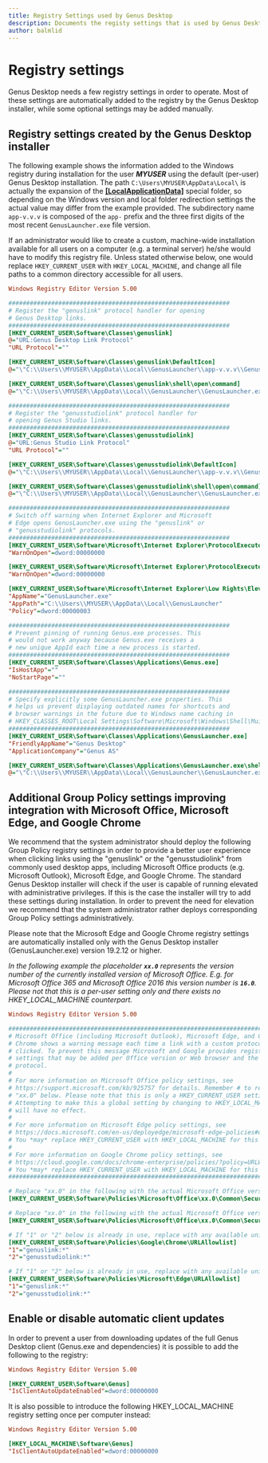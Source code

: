 ```yaml
---
title: Registry Settings used by Genus Desktop
description: Documents the registy settings that is used by Genus Desktop.
author: balmlid
---
```


# Registry settings

Genus Desktop needs a few registry settings in order to operate. Most of these settings are automatically added to the registry by the Genus Desktop installer, while some optional settings may be added manually. 

## Registry settings created by the Genus Desktop installer
The following example shows the information added to the Windows registry during installation for the user _**MYUSER**_ using the default (per-user) Genus Desktop installation. The path ```C:\Users\MYUSER\AppData\Local\``` is actually the expansion of the <strong><a href="install-genus-special-folders.md">[LocalApplicationData]</a></strong> special folder, so depending on the Windows version and local folder redirection settings the actual value may differ from the example provided. The subdirectory name ```app-v.v.v``` is composed of the ```app-``` prefix and the three first digits of the most recent ```GenusLauncher.exe``` file version.

If an administrator would like to create a custom, machine-wide installation available for all users on a computer (e.g. a terminal server) he/she would have to modify this registry file. Unless stated otherwise below, one would replace ```HKEY_CURRENT_USER``` with ```HKEY_LOCAL_MACHINE```, and change all file paths to a common directory accessible for all users.

```ini
Windows Registry Editor Version 5.00

##############################################################
# Register the "genuslink" protocol handler for opening 
# Genus Desktop links.
##############################################################
[HKEY_CURRENT_USER\Software\Classes\genuslink]
@="URL:Genus Desktop Link Protocol"
"URL Protocol"=""

[HKEY_CURRENT_USER\Software\Classes\genuslink\DefaultIcon]
@="\"C:\\Users\\MYUSER\\AppData\\Local\\GenusLauncher\\app-v.v.v\\GenusApplicationIcon.ico\""

[HKEY_CURRENT_USER\Software\Classes\genuslink\shell\open\command]
@="\"C:\\Users\\MYUSER\\AppData\\Local\\GenusLauncher\\GenusLauncher.exe\" \"%1\""

##############################################################
# Register the "genusstudiolink" protocol handler for 
# opening Genus Studio links.
##############################################################
[HKEY_CURRENT_USER\Software\Classes\genusstudiolink]
@="URL:Genus Studio Link Protocol"
"URL Protocol"=""

[HKEY_CURRENT_USER\Software\Classes\genusstudiolink\DefaultIcon]
@="\"C:\\Users\\MYUSER\\AppData\\Local\\GenusLauncher\\app-v.v.v\\GenusStudioIcon.ico\""

[HKEY_CURRENT_USER\Software\Classes\genusstudiolink\shell\open\command]
@="\"C:\\Users\\MYUSER\\AppData\\Local\\GenusLauncher\\GenusLauncher.exe\" \"%1\""

##############################################################
# Switch off warning when Internet Explorer and Microsoft
# Edge opens GenusLauncher.exe using the "genuslink" or
# "genusstudiolink" protocols.
##############################################################
[HKEY_CURRENT_USER\Software\Microsoft\Internet Explorer\ProtocolExecute\genuslink]
"WarnOnOpen"=dword:00000000

[HKEY_CURRENT_USER\Software\Microsoft\Internet Explorer\ProtocolExecute\genusstudiolink]
"WarnOnOpen"=dword:00000000

[HKEY_CURRENT_USER\Software\Microsoft\Internet Explorer\Low Rights\ElevationPolicy\{0292A443-B955-477A-84FF-872E6685E8D2}]
"AppName"="GenusLauncher.exe"
"AppPath"="C:\\Users\\MYUSER\\AppData\\Local\\GenusLauncher"
"Policy"=dword:00000003

##############################################################
# Prevent pinning of running Genus.exe processes. This
# would not work anyway because Genus.exe receives a 
# new unique AppId each time a new process is started.
##############################################################
[HKEY_CURRENT_USER\Software\Classes\Applications\Genus.exe]
"IsHostApp"=""
"NoStartPage"=""

##############################################################
# Specify explicitly some GenusLauncher.exe properties. This
# helps us prevent displaying outdated names for shortcuts and
# browser warnings in the future due to Windows name caching in
# HKEY_CLASSES_ROOT\Local Settings\Software\Microsoft\Windows\Shell\MuiCache
##############################################################
[HKEY_CURRENT_USER\Software\Classes\Applications\GenusLauncher.exe]
"FriendlyAppName"="Genus Desktop"
"ApplicationCompany"="Genus AS"

[HKEY_CURRENT_USER\Software\Classes\Applications\GenusLauncher.exe\shell\open\command]
@="\"C:\\Users\\MYUSER\\AppData\\Local\\GenusLauncher\\GenusLauncher.exe\" \"%1\""
```

## Additional Group Policy settings improving integration with Microsoft Office, Microsoft Edge, and Google Chrome

We recommend that the system administrator should deploy the following Group Policy registry settings in order to provide a better user experience when clicking links using the "genuslink" or the "genusstudiolink" from commonly used desktop apps, including Microsoft Office products (e.g. Microsoft Outlook), Microsoft Edge, and Google Chrome. The standard Genus Desktop installer will check if the user is capable of running elevated with administrative privileges. If this is the case the installer will try to add these settings during installation. In order to prevent the need for elevation we recommend that the system administrator rather deploys corresponding Group Policy settings administratively.

Please note that the Microsoft Edge and Google Chrome registry settings are automatically installed only with the Genus Desktop installer (GenusLauncher.exe) version 19.2.12 or higher.

_In the following example the placeholder **```xx.0```** represents the version number of the currently installed version of Microsoft Office. E.g. for Microsoft Office 365 and  Microsoft Office 2016 this version number is **```16.0```**. Please not that this is a per-user setting only and there exists no HKEY\_LOCAL\_MACHINE counterpart._

```ini
Windows Registry Editor Version 5.00

################################################################################
# Microsoft Office (including Microsoft Outlook), Microsoft Edge, and Google
# Chrome shows a warning message each time a link with a custom protocol is 
# clicked. To prevent this message Microsoft and Google provides registry 
# settings that may be added per Office version or Web browser and the URL
# protocol. 
#
# For more information on Microsoft Office policy settings, see
# https://support.microsoft.com/kb/925757 for details. Remember # to replace 
# "xx.0" below. Please note that this is only a HKEY_CURRENT_USER setting. 
# Attempting to make this a global setting by changing to HKEY_LOCAL_MACHINE 
# will have no effect.
#
# For more information on Microsoft Edge policy settings, see
# https://docs.microsoft.com/en-us/deployedge/microsoft-edge-policies#urlallowlist
# You *may* replace HKEY_CURRENT_USER with HKEY_LOCAL_MACHINE for this setting.
#
# For more information on Google Chrome policy settings, see
# https://cloud.google.com/docs/chrome-enterprise/policies/?policy=URLWhitelist
# You *may* replace HKEY_CURRENT_USER with HKEY_LOCAL_MACHINE for this setting.
################################################################################

# Replace "xx.0" in the following with the actual Microsoft Office version, e.g. "16.0" for Microsoft Office 2016.
[HKEY_CURRENT_USER\Software\Policies\Microsoft\Office\xx.0\Common\Security\Trusted Protocols\All Applications\genuslink:]

# Replace "xx.0" in the following with the actual Microsoft Office version, e.g. "16.0" for Microsoft Office 2016.
[HKEY_CURRENT_USER\Software\Policies\Microsoft\Office\xx.0\Common\Security\Trusted Protocols\All Applications\genusstudiolink:]

# If "1" or "2" below is already in use, replace with any available unique numeric name.
[HKEY_CURRENT_USER\Software\Policies\Google\Chrome\URLAllowlist]
"1"="genuslink:*"
"2"="genusstudiolink:*"

# If "1" or "2" below is already in use, replace with any available unique numeric name.
[HKEY_CURRENT_USER\Software\Policies\Microsoft\Edge\URLAllowlist]
"1"="genuslink:*"
"2"="genusstudiolink:*"
```

## Enable or disable automatic client updates

In order to prevent a user from downloading updates of the full Genus Desktop client (Genus.exe and dependencies) it is possible to add the following to the registry:

```ini
Windows Registry Editor Version 5.00

[HKEY_CURRENT_USER\Software\Genus]
"IsClientAutoUpdateEnabled"=dword:00000000
```
It is also possible to introduce the following HKEY\_LOCAL\_MACHINE registry setting once per computer instead:

```ini
Windows Registry Editor Version 5.00

[HKEY_LOCAL_MACHINE\Software\Genus]
"IsClientAutoUpdateEnabled"=dword:00000000
```

